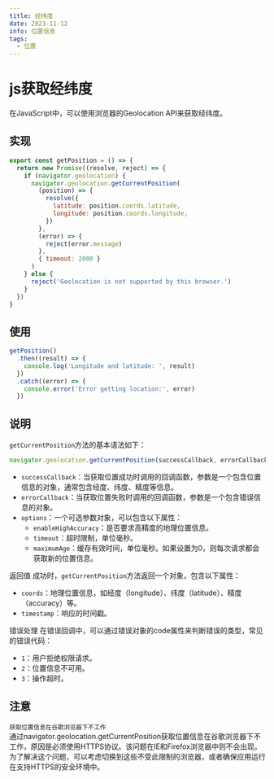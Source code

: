 ```yaml
---
title: 经纬度
date: 2023-11-12
info: 位置信息
tags:
  - 位置
---
```


# js获取经纬度

在JavaScript中，可以使用浏览器的Geolocation API来获取经纬度。

## 实现

```js
export const getPosition = () => {
  return new Promise((resolve, reject) => {
    if (navigator.geolocation) {
      navigator.geolocation.getCurrentPosition(
        (position) => {
          resolve({
            latitude: position.coords.latitude,
            longitude: position.coords.longitude,
          })
        },
        (error) => {
          reject(error.message)
        },
        { timeout: 2000 }
      )
    } else {
      reject('Geolocation is not supported by this browser.')
    }
  })
}
```

## 使用

```js
getPosition()
  .then((result) => {
    console.log('Longitude and latitude: ', result)
  })
  .catch((error) => {
    console.error('Error getting location:', error)
  })
```

## 说明

`getCurrentPosition`方法的基本语法如下：

```js
navigator.geolocation.getCurrentPosition(successCallback, errorCallback, options)
```

- `successCallback`‌：当获取位置成功时调用的回调函数，参数是一个包含位置信息的对象，通常包含经度、纬度、精度等信息。
- `‌errorCallback‌`：当获取位置失败时调用的回调函数，参数是一个包含错误信息的对象。
- `‌options‌`：一个可选参数对象，可以包含以下属性：
  - `‌enableHighAccuracy`‌：是否要求高精度的地理位置信息。
  - `‌timeout‌`：超时限制，单位毫秒。
  - `‌maximumAge‌`：缓存有效时间，单位毫秒。如果设置为0，则每次请求都会获取新的位置信息。

返回值
成功时，`getCurrentPosition`方法返回一个对象，包含以下属性：

- `‌coords`‌：地理位置信息，如经度（longitude）、纬度（latitude）、精度（accuracy）等。
- `‌timestamp`‌：响应的时间戳。

错误处理
在错误回调中，可以通过错误对象的code属性来判断错误的类型，常见的错误代码：

- `1`‌：用户拒绝权限请求。
- `2`：位置信息不可用。
- `‌3`‌：操作超时。

## 注意

`获取位置信息在谷歌浏览器下不工作`  
通过navigator.geolocation.getCurrentPosition获取位置信息在谷歌浏览器下不工作，原因是必须使用HTTPS协议。该问题在IE和Firefox浏览器中则不会出现。为了解决这个问题，可以考虑切换到这些不受此限制的浏览器，或者确保应用运行在支持HTTPS的安全环境中。​
